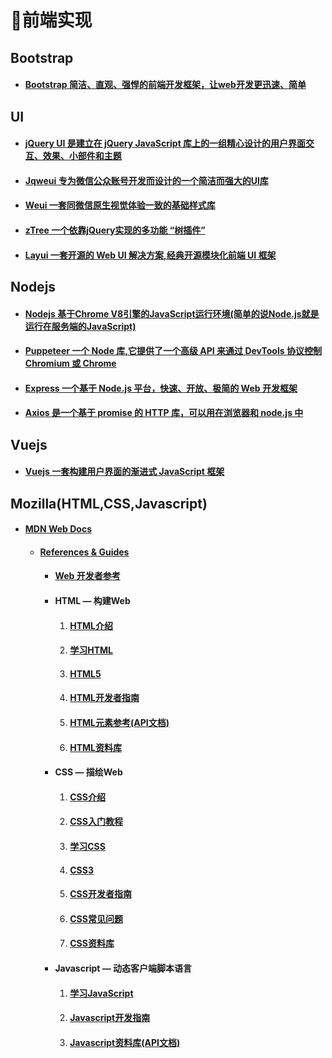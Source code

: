 #  📑前端实现

## Bootstrap

- #### [Bootstrap 简洁、直观、强悍的前端开发框架，让web开发更迅速、简单](https://www.bootcss.com/)

## UI

- #### [jQuery UI 是建立在 jQuery JavaScript 库上的一组精心设计的用户界面交互、效果、小部件和主题](http://jqueryui.com/)


- #### [Jqweui 专为微信公众账号开发而设计的一个简洁而强大的UI库](https://jqweui.cn/)


- #### [Weui 一套同微信原生视觉体验一致的基础样式库](https://weui.io/)


- #### [zTree 一个依靠jQuery实现的多功能 “树插件”](http://www.treejs.cn/v3/main.php#_zTreeInfo)

- #### [Layui 一套开源的 Web UI 解决方案,经典开源模块化前端 UI 框架](https://www.layui.com/)

## Nodejs

- #### [Nodejs 基于Chrome V8引擎的JavaScript运行环境(简单的说Node.js就是运行在服务端的JavaScript)](https://nodejs.org/zh-cn/)

- #### [Puppeteer 一个 Node 库,它提供了一个高级 API 来通过 DevTools 协议控制 Chromium 或 Chrome](https://zhaoqize.github.io/puppeteer-api-zh_CN/)

- #### [Express 一个基于 Node.js 平台，快速、开放、极简的 Web 开发框架](https://www.expressjs.com.cn/)

- #### [Axios 是一个基于 promise 的 HTTP 库，可以用在浏览器和 node.js 中](http://www.axios-js.com/)

## Vuejs

- #### [Vuejs 一套构建用户界面的渐进式 JavaScript 框架](https://cn.vuejs.org/)

## Mozilla(HTML,CSS,Javascript)

- #### [MDN Web Docs](https://developer.mozilla.org/en-US/)

  - #### [References & Guides](https://developer.mozilla.org/zh-CN/docs/Web)

    - #### [Web 开发者参考](https://developer.mozilla.org/zh-CN/docs/orphaned/Web/Reference)

    - #### HTML — 构建Web

      1. #### [HTML介绍](https://developer.mozilla.org/zh-CN/docs/Learn/HTML/Introduction_to_HTML)

      2. #### [学习HTML](https://developer.mozilla.org/zh-CN/docs/Learn/HTML)

      3. #### [HTML5](https://developer.mozilla.org/zh-CN/docs/orphaned/Web/Guide/HTML/HTML5)

      4. #### [HTML开发者指南](https://developer.mozilla.org/zh-CN/docs/Learn/HTML)

      5. #### [HTML元素参考(API文档)](https://developer.mozilla.org/zh-CN/docs/Web/HTML/Element)

      6. #### [HTML资料库](https://developer.mozilla.org/zh-CN/docs/Web/HTML/Reference)

    - #### CSS — 描绘Web

      1. #### [CSS介绍](https://developer.mozilla.org/zh-CN/docs/Learn/CSS/First_steps)

      2. #### [CSS入门教程](https://developer.mozilla.org/zh-CN/docs/conflicting/Learn/CSS/First_steps)

      3. #### [学习CSS](https://developer.mozilla.org/zh-CN/docs/Learn/CSS)

      4. #### [CSS3](https://developer.mozilla.org/zh-CN/docs/Archive/CSS3)

      5. #### [CSS开发者指南](https://developer.mozilla.org/zh-CN/docs/Learn/CSS)

      6. #### [CSS常见问题](https://developer.mozilla.org/zh-CN/docs/Learn/CSS/Howto/CSS_FAQ)

      7. #### [CSS资料库](https://developer.mozilla.org/zh-CN/docs/Web/CSS/Reference)

    - #### Javascript — 动态客户端脚本语言

      1. #### [学习JavaScript](https://developer.mozilla.org/zh-CN/docs/learn/JavaScript)

      2. #### [Javascript开发指南](https://developer.mozilla.org/zh-CN/docs/Web/JavaScript/Guide)

      3. #### [Javascript资料库(API文档)](https://developer.mozilla.org/zh-CN/docs/Web/JavaScript/Reference)

